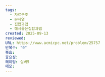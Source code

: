 ```yaml
---
tags:
  - 자료구조
  - 문자열
  - 집합과맵
  - 해시를쓴집합과맵
created: 2025-09-13
reviewed:
URL: https://www.acmicpc.net/problem/25757
반복수: "0"
복습:
중요성:
레이팅: 실버5
메모:
---
```

